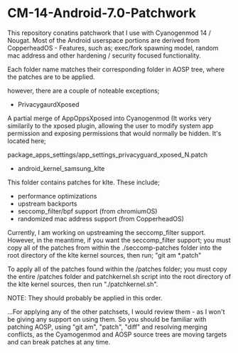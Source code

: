 # CM-14-Android-7.0-Patchwork

This repository conatins patchwork that I use with Cyanogenmod 14 / Nougat. Most of the Android userspace
portions are derived from CopperheadOS - Features, such as; exec/fork spawning model, random mac address and
other hardening / security focused functionality.

Each folder name matches their corresponding folder in AOSP tree, where the patches are to be applied.

however, there are a couple of noteable exceptions; 

- PrivacygaurdXposed 

A partial merge of AppOppsXposed into Cyanogenmod (It works very similarily to the xposed plugin, allowing the 
user to modify system app permission and exposing permissions that would normally be hidden. It's located here; 

package_apps_settings/app_settings_privacyguard_xposed_N.patch

- android_kernel_samsung_klte

This folder contains patches for klte. These include;

* performance optimizations
* upstream backports
* seccomp_filter/bpf support (from chromiumOS)
* randomized mac address support (from CopperheadOS)

Currently, I am working on upstreaming the seccomp_filter support. However, in the meantime, if you want the seccomp_filter 
support; you must copy all of the patches from within the ./seccomp-patches folder into the root directory of the klte kernel sources, then run; "git am *.patch" 

To apply all of the patches found within the /patches folder; you must copy the entire /patches folder and patchkernel.sh script into the root directory of the klte kernel sources, then run "./patchkernel.sh".

NOTE: They should probably be applied in this order.

...For applying any of the other patchsets, I would review them - as I won't be giving any support on using them. So you should be familiar with patching AOSP, using "git am", "patch", "diff" and resolving merging conflicts, as the Cyamogenmod and AOSP source trees are moving targets and can break patches at any time.
